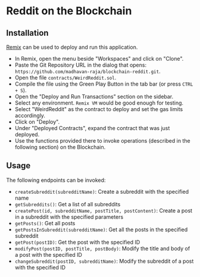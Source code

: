 # Reddit on the Blockchain

## Installation
[Remix](https://remix.ethereum.org/) can be used to deploy and run this application.

- In Remix, open the menu beside "Workspaces" and click on "Clone".
- Paste the Git Repository URL in the dialog that opens: `https://github.com/madhavan-raja/blockchain-reddit.git`.
- Open the file `contracts/WeirdReddit.sol`.
- Compile the file using the Green Play Button in the tab bar (or press `CTRL + S`).
- Open the "Deploy and Run Transactions" section on the sidebar.
- Select any environment. `Remix VM` would be good enough for testing.
- Select "WeirdReddit" as the contract to deploy and set the gas limits accordingly.
- Click on "Deploy".
- Under "Deployed Contracts", expand the contract that was just deployed.
- Use the functions provided there to invoke operations (described in the following section) on the Blockchain.

## Usage
The following endpoints can be invoked:
- `createSubreddit(subredditName)`: Create a subreddit with the specified name
- `getSubreddits()`: Get a list of all subreddits
- `createPost(id, subredditName, postTitle, postContent)`: Create a post in a subreddit with the specified parameters
- `getPosts()`: Get all posts
- `getPostsInSubreddit(subredditName)`: Get all the posts in the specified subreddit
- `getPost(postID)`: Get the post with the specified ID
- `modifyPost(postID, postTitle, postBody)`: Modify the title and body of a post with the specified ID
- `changeSubreddit(postID, subredditName)`: Modify the subreddit of a post with the specified ID

